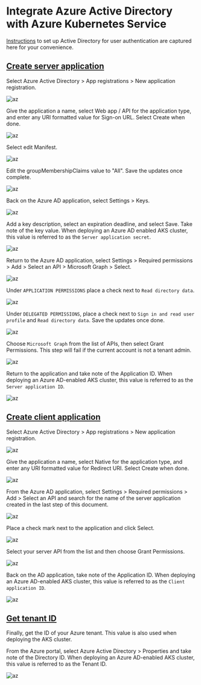 # Integrate Azure Active Directory with Azure Kubernetes Service

[Instructions](https://docs.microsoft.com/en-us/azure/aks/aad-integration) to set up Active Directory for user authentication are captured here for your convenience.

## [Create server application](https://docs.microsoft.com/en-us/azure/aks/aad-integration#create-server-application)

Select Azure Active Directory > App registrations > New application registration.

![az](images/new_app_registration.png)

Give the application a name, select Web app / API for the application type, and enter any URI formatted value for Sign-on URL. Select Create when done.

![az](images/create_app_registration.png)

Select edit Manifest.

![az](images/edit_app_registration_manifest.png)

Edit the groupMembershipClaims value to "All". Save the updates once complete.

![az](images/update_group_membership_claims.png)

Back on the Azure AD application, select Settings > Keys.

![az](images/app_registration_settings_keys.png)

Add a key description, select an expiration deadline, and select Save. Take note of the key value. When deploying an Azure AD enabled AKS cluster, this value is referred to as the `Server application secret`.

![az](images/save_app_registration_key.png)

Return to the Azure AD application, select Settings > Required permissions > Add > Select an API > Microsoft Graph > Select.

![az](images/select_graph_api.png)

Under `APPLICATION PERMISSIONS` place a check next to `Read directory data`.

![az](images/select_application_permissions.png)

Under `DELEGATED PERMISSIONS`, place a check next to `Sign in and read user profile` and `Read directory data`. Save the updates once done.

![az](images/select_delegated_permissions.png)

Choose `Microsoft Graph` from the list of APIs, then select Grant Permissions. This step will fail if the current account is not a tenant admin.

![az](images/grant_required_permissions.png)

Return to the application and take note of the Application ID. When deploying an Azure AD-enabled AKS cluster, this value is referred to as the `Server application ID`.

![az](images/get_application_id.png)

## [Create client application](https://docs.microsoft.com/en-us/azure/aks/aad-integration#create-client-application)

Select Azure Active Directory > App registrations > New application registration.

![az](images/new_app_registration.png)

Give the application a name, select Native for the application type, and enter any URI formatted value for Redirect URI. Select Create when done.

![az](images/create_app_client_registration.png)

From the Azure AD application, select Settings > Required permissions > Add > Select an API and search for the name of the server application created in the last step of this document.

![az](images/select_server_api.png)

Place a check mark next to the application and click Select.

![az](images/select_server_api_permissions.png)

Select your server API from the list and then choose Grant Permissions.

![az](images/grant_required_permissions_client.png)

Back on the AD application, take note of the Application ID. When deploying an Azure AD-enabled AKS cluster, this value is referred to as the `Client application ID`.

![az](images/get_client_application_id.png)

## [Get tenant ID](https://docs.microsoft.com/en-us/azure/aks/aad-integration#get-tenant-id)

Finally, get the ID of your Azure tenant. This value is also used when deploying the AKS cluster.

From the Azure portal, select Azure Active Directory > Properties and take note of the Directory ID. When deploying an Azure AD-enabled AKS cluster, this value is referred to as the Tenant ID.

![az](images/get_tenant_id.png)
